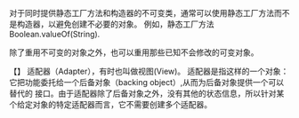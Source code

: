 对于同时提供静态工厂方法和构造器的不可变类，通常可以使用静态工厂方法而不是构造器，以避免创建不必要的对象。
例如，静态工厂方法Boolean.valueOf(String).

除了重用不可变的对象之外，也可以重用那些已知不会修改的可变对象。

【】
适配器（Adapter），有时也叫做视图(View)。
适配器是指这样的一个对象：它把功能委托给一个后备对象（backing object）,从而为后备对象提供一个可以替代的
接口。由于适配器除了后备对象之外，没有其他的状态信息，所以针对某个给定对象的特定适配器而言，它不需要创建多个适配器。